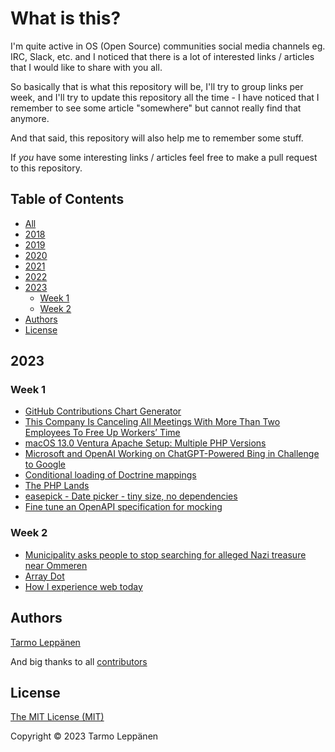 # What is this?

I'm quite active in OS (Open Source) communities social media channels eg. IRC, Slack, etc. and I 
noticed that there is a lot of interested links / articles that I would like to share with you all.

So basically that is what this repository will be, I'll try to group links per week, and I'll try to
update this repository all the time - I have noticed that I remember to see some article "somewhere"
but cannot really find that anymore.

And that said, this repository will also help me to remember some stuff.

If _you_ have some interesting links / articles feel free to make a pull request to this repository.

## Table of Contents

  * [All](all.md)
  * [2018](2018.md)
  * [2019](2019.md)
  * [2020](2020.md)
  * [2021](2021.md)
  * [2022](2022.md)
  * [2023](#2023)
    * [Week 1](#week-1)
    * [Week 2](#week-2)
  * [Authors](#authors)
  * [License](#license)

## 2023

### Week 1

- [GitHub Contributions Chart Generator](https://github-contributions.vercel.app/)
- [This Company Is Canceling All Meetings With More Than Two Employees To Free Up Workers’ Time](https://www.forbes.com/sites/jenamcgregor/2023/01/03/shopify-is-canceling-all-meetings-with-more-than-two-people-from-workers-calendars-and-urging-few-to-be-added-back/)
- [macOS 13.0 Ventura Apache Setup: Multiple PHP Versions](https://getgrav.org/blog/macos-ventura-apache-multiple-php-versions)
- [Microsoft and OpenAI Working on ChatGPT-Powered Bing in Challenge to Google](https://www.theinformation.com/articles/microsoft-and-openai-working-on-chatgpt-powered-bing-in-challenge-to-google)
- [Conditional loading of Doctrine mappings](https://github.com/getparthenon/parthenon/wiki/Conditional-loading-of-Doctrine-mappings)
- [The PHP Lands](https://lands.php.earth/)
- [easepick - Date picker - tiny size, no dependencies](https://easepick.com/)
- [Fine tune an OpenAPI specification for mocking](https://jolicode.com/blog/fine-tune-an-openapi-specification-for-mocking)

### Week 2

- [Municipality asks people to stop searching for alleged Nazi treasure near Ommeren](https://nltimes.nl/2023/01/07/municipality-asks-people-stop-searching-alleged-nazi-treasure-near-ommeren)
- [Array Dot](https://github.com/flow-php/array-dot)
- [How I experience web today](https://how-i-experience-web-today.com/)

## Authors

[Tarmo Leppänen](https://github.com/tarlepp)

And big thanks to all [contributors](https://github.com/tarlepp/links-of-the-week/graphs/contributors)

## License

[The MIT License (MIT)](LICENSE)

Copyright © 2023 Tarmo Leppänen
